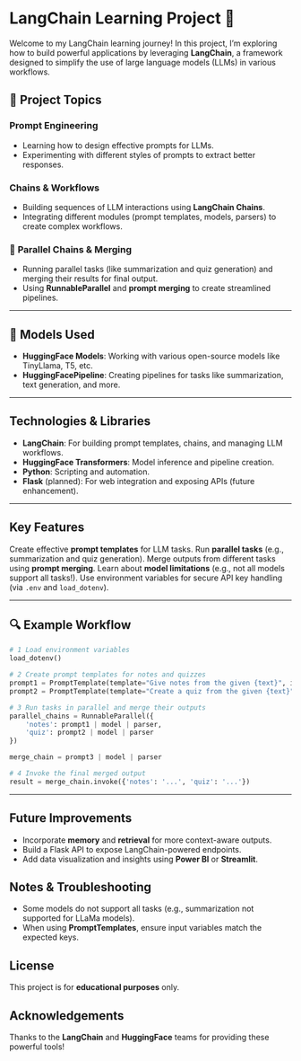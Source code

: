 # LangChain Learning Project 🚀

Welcome to my LangChain learning journey! In this project, I’m exploring how to build powerful applications by leveraging **LangChain**, a framework designed to simplify the use of large language models (LLMs) in various workflows.


## 📌 Project Topics

###  **Prompt Engineering**

* Learning how to design effective prompts for LLMs.
* Experimenting with different styles of prompts to extract better responses.

###  **Chains & Workflows**

* Building sequences of LLM interactions using **LangChain Chains**.
* Integrating different modules (prompt templates, models, parsers) to create complex workflows.

### 🔗 **Parallel Chains & Merging**

* Running parallel tasks (like summarization and quiz generation) and merging their results for final output.
* Using **RunnableParallel** and **prompt merging** to create streamlined pipelines.

---

## 🤖 Models Used

* **HuggingFace Models**: Working with various open-source models like TinyLlama, T5, etc.
* **HuggingFacePipeline**: Creating pipelines for tasks like summarization, text generation, and more.

---

##  Technologies & Libraries

* **LangChain**: For building prompt templates, chains, and managing LLM workflows.
* **HuggingFace Transformers**: Model inference and pipeline creation.
* **Python**: Scripting and automation.
* **Flask** (planned): For web integration and exposing APIs (future enhancement).

---

##  Key Features

 Create effective **prompt templates** for LLM tasks.
 Run **parallel tasks** (e.g., summarization and quiz generation).
 Merge outputs from different tasks using **prompt merging**.
 Learn about **model limitations** (e.g., not all models support all tasks!).
 Use environment variables for secure API key handling (via `.env` and `load_dotenv`).

---

## 🔍 Example Workflow

```python
# 1 Load environment variables
load_dotenv()

# 2 Create prompt templates for notes and quizzes
prompt1 = PromptTemplate(template="Give notes from the given {text}", input_variables=['text'])
prompt2 = PromptTemplate(template="Create a quiz from the given {text}", input_variables=['text'])

# 3 Run tasks in parallel and merge their outputs
parallel_chains = RunnableParallel({
    'notes': prompt1 | model | parser,
    'quiz': prompt2 | model | parser
})

merge_chain = prompt3 | model | parser

# 4 Invoke the final merged output
result = merge_chain.invoke({'notes': '...', 'quiz': '...'})
```

---

##  Future Improvements

*  Incorporate **memory** and **retrieval** for more context-aware outputs.
*  Build a Flask API to expose LangChain-powered endpoints.
*  Add data visualization and insights using **Power BI** or **Streamlit**.


##  Notes & Troubleshooting

* Some models do not support all tasks (e.g., summarization not supported for LLaMa models).
* When using **PromptTemplates**, ensure input variables match the expected keys.


##  License

This project is for **educational purposes** only.


##  Acknowledgements

Thanks to the **LangChain** and **HuggingFace** teams for providing these powerful tools!

